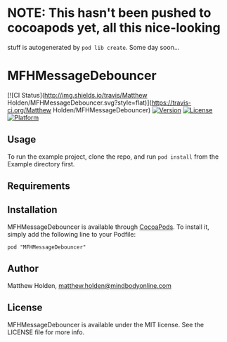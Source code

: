 # NOTE: This hasn't been pushed to cocoapods yet, all this nice-looking
stuff is autogenerated by `pod lib create`.  Some day soon...

# MFHMessageDebouncer

[![CI Status](http://img.shields.io/travis/Matthew Holden/MFHMessageDebouncer.svg?style=flat)](https://travis-ci.org/Matthew Holden/MFHMessageDebouncer)
[![Version](https://img.shields.io/cocoapods/v/MFHMessageDebouncer.svg?style=flat)](http://cocoadocs.org/docsets/MFHMessageDebouncer)
[![License](https://img.shields.io/cocoapods/l/MFHMessageDebouncer.svg?style=flat)](http://cocoadocs.org/docsets/MFHMessageDebouncer)
[![Platform](https://img.shields.io/cocoapods/p/MFHMessageDebouncer.svg?style=flat)](http://cocoadocs.org/docsets/MFHMessageDebouncer)

## Usage

To run the example project, clone the repo, and run `pod install` from the Example directory first.

## Requirements

## Installation

MFHMessageDebouncer is available through [CocoaPods](http://cocoapods.org). To install
it, simply add the following line to your Podfile:

    pod "MFHMessageDebouncer"

## Author

Matthew Holden, matthew.holden@mindbodyonline.com

## License

MFHMessageDebouncer is available under the MIT license. See the LICENSE file for more info.

